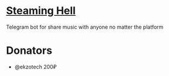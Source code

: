 # [Steaming Hell](https://teleg.run/streaminghell_bot)
Telegram bot for share music with anyone no matter the platform

# Donators
- @ekzotech 200₽